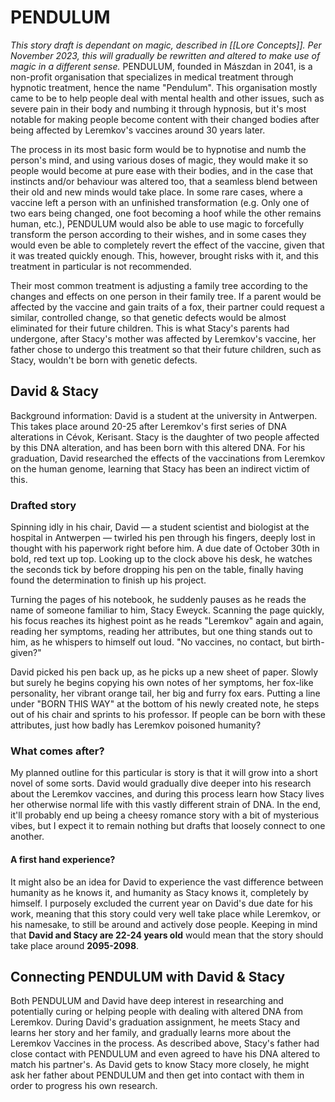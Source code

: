 # PENDULUM
*This story draft is dependant on magic, described in [[Lore Concepts]]. Per November 2023, this will gradually be rewritten and altered to make use of magic in a different sense.*
PENDULUM, founded in Mászdan in 2041, is a non-profit organisation that specializes in medical treatment through hypnotic treatment, hence the name "Pendulum". This organisation mostly came to be to help people deal with mental health and other issues, such as severe pain in their body and numbing it through hypnosis, but it's most notable for making people become content with their changed bodies after being affected by Leremkov's vaccines around 30 years later. 

The process in its most basic form would be to hypnotise and numb the person's mind, and using various doses of magic, they would make it so people would become at pure ease with their bodies, and in the case that instincts and/or behaviour was altered too, that a seamless blend between their old and new minds would take place. In some rare cases, where a vaccine left a person with an unfinished transformation (e.g. Only one of two ears being changed, one foot becoming a hoof while the other remains human, etc.), PENDULUM would also be able to use magic to forcefully transform the person according to their wishes, and in some cases they would even be able to completely revert the effect of the vaccine, given that it was treated quickly enough. This, however, brought risks with it, and this treatment in particular is not recommended.

Their most common treatment is adjusting a family tree according to the changes and effects on one person in their family tree. If a parent would be affected by the vaccine and gain traits of a fox, their partner could request a similar, controlled change, so that genetic defects would be almost eliminated for their future children. This is what Stacy's parents had undergone, after Stacy's mother was affected by Leremkov's vaccine, her father chose to undergo this treatment so that their future children, such as Stacy, wouldn't be born with genetic defects.

## David & Stacy
Background information: David is a student at the university in Antwerpen. This takes place around 20-25 after Leremkov's first series of DNA alterations in Cévok, Kerisant. Stacy is the daughter of two people affected by this DNA alteration, and has been born with this altered DNA. For his graduation, David researched the effects of the vaccinations from Leremkov on the human genome, learning that Stacy has been an indirect victim of this.

### Drafted story
Spinning idly in his chair, David — a student scientist and biologist at the hospital in Antwerpen — twirled his pen through his fingers, deeply lost in thought with his paperwork right before him. A due date of October 30th in bold, red text up top. Looking up to the clock above his desk, he watches the seconds tick by before dropping his pen on the table, finally having found the determination to finish up his project.  
  
Turning the pages of his notebook, he suddenly pauses as he reads the name of someone familiar to him, Stacy Eweyck. Scanning the page quickly, his focus reaches its highest point as he reads "Leremkov" again and again, reading her symptoms, reading her attributes, but one thing stands out to him, as he whispers to himself out loud. "No vaccines, no contact, but birth-given?"  
  
David picked his pen back up, as he picks up a new sheet of paper. Slowly but surely he begins copying his own notes of her symptoms, her fox-like personality, her vibrant orange tail, her big and furry fox ears. Putting a line under "BORN THIS WAY" at the bottom of his newly created note, he steps out of his chair and sprints to his professor. If people can be born with these attributes, just how badly has Leremkov poisoned humanity?
### What comes after?
My planned outline for this particular is story is that it will grow into a short novel of some sorts. David would gradually dive deeper into his research about the Leremkov vaccines, and during this process learn how Stacy lives her otherwise normal life with this vastly different strain of DNA. In the end, it'll probably end up being a cheesy romance story with a bit of mysterious vibes, but I expect it to remain nothing but drafts that loosely connect to one another. 

#### A first hand experience?
It might also be an idea for David to experience the vast difference between humanity as he knows it, and humanity as Stacy knows it, completely by himself. I purposely excluded the current year on David's due date for his work, meaning that this story could very well take place while Leremkov, or his namesake, to still be around and actively dose people. Keeping in mind that **David and Stacy are 22-24 years old** would mean that the story should take place around **2095-2098**.

## Connecting PENDULUM with David & Stacy
Both PENDULUM and David have deep interest in researching and potentially curing or helping people with dealing with altered DNA from Leremkov. During David's graduation assignment, he meets Stacy and learns her story and her family, and gradually learns more about the Leremkov Vaccines in the process. As described above, Stacy's father had close contact with PENDULUM and even agreed to have his DNA altered to match his partner's. As David gets to know Stacy more closely, he might ask her father about PENDULUM and then get into contact with them in order to progress his own research.